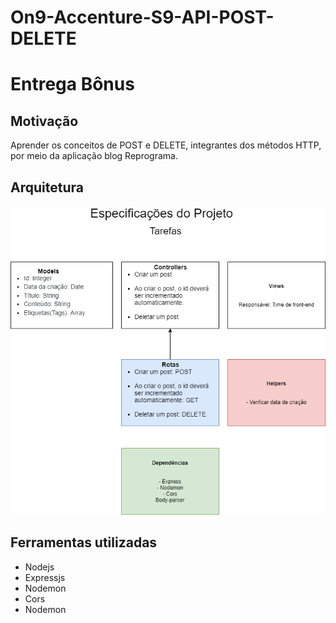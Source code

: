 # On9-Accenture-S9-API-POST-DELETE

# Entrega Bônus

## Motivação

Aprender os conceitos de POST e DELETE, integrantes dos métodos HTTP, por meio da aplicação blog Reprograma.  



## Arquitetura

![Arquitetura do projeto](https://github.com/Fabicaneyu/On9-Accenture-S9-API-POST-DELETE/blob/fabiola-yugar/EntregaFabi/Arquitetura/BlogReprograma_On9-Accenture-S9-API-POST-DELETE.png)





## Ferramentas utilizadas

* Nodejs
* Expressjs
* Nodemon
* Cors
* Nodemon
